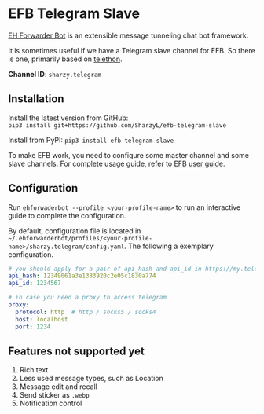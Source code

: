 # EFB Telegram Slave

[EH Forwarder Bot](https://github.com/ehForwarderBot) is an extensible message
tunneling chat bot framework.

It is sometimes useful if we have a Telegram slave channel for EFB. So there is
one, primarily based on [telethon](https://docs.telethon.dev). 

**Channel ID**: `sharzy.telegram`

## Installation

Install the latest version from GitHub:  
`pip3 install git+https://github.com/SharzyL/efb-telegram-slave`

Install from PyPI:
`pip3 install efb-telegram-slave`

To make EFB work, you need to configure some master channel and some slave
channels.  For complete usage guide, refer to [EFB user
guide](https://ehforwarderbot.readthedocs.io/en/latest/getting-started.html). 

## Configuration

Run `ehforwaderbot --profile <your-profile-name>` to run an interactive guide to 
complete the configuration. 

By default, configuration file is located in
`~/.ehforwarderbot/profiles/<your-profile-name>/sharzy.telegram/config.yaml`.
The following a exemplary configuration. 

```yaml
# you should apply for a pair of api_hash and api_id in https://my.telegram.org/
api_hash: 12349061a3e1383920c2e05c1830a774
api_id: 1234567

# in case you need a proxy to access telegram
proxy: 
  protocol: http  # http / socks5 / socks4
  host: localhost
  port: 1234
```

## Features not supported yet

1. Rich text
2. Less used message types, such as Location 
3. Message edit and recall
4. Send sticker as `.webp`
5. Notification control

